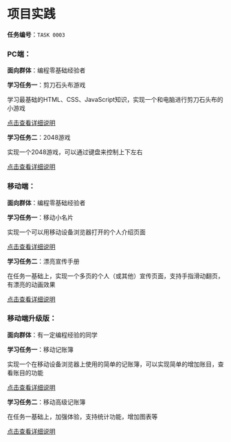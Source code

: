 # 项目实践

**任务编号**：`TASK 0003`

### PC端：

**面向群体**：编程零基础经验者

**学习任务一**：剪刀石头布游戏

学习最基础的HTML、CSS、JavaScript知识，实现一个和电脑进行剪刀石头布的小游戏

[点击查看详细说明](task/game_qihang_01.md)

**学习任务二**：2048游戏

实现一个2048游戏，可以通过键盘来控制上下左右

[点击查看详细说明](task/game_qihang_02.md)

### 移动端：

**面向群体**：编程零基础经验者

**学习任务一**：移动小名片

实现一个可以用移动设备浏览器打开的个人介绍页面

[点击查看详细说明](task/mob_qihang_01.md)

**学习任务二**：漂亮宣传手册

在任务一基础上，实现一个多页的个人（或其他）宣传页面，支持手指滑动翻页，有漂亮的动画效果

[点击查看详细说明](task/mob_qihang_02.md)

### 移动端升级版：

**面向群体**：有一定编程经验的同学

**学习任务一**：移动记账簿

实现一个在移动设备浏览器上使用的简单的记账簿，可以实现简单的增加账目，查看账目的功能

[点击查看详细说明](task/mob_yangfan_01.md)

**学习任务二**：移动高级记账簿

在任务一基础上，加强体验，支持统计功能，增加图表等

[点击查看详细说明](task/mob_yangfan_02.md)
